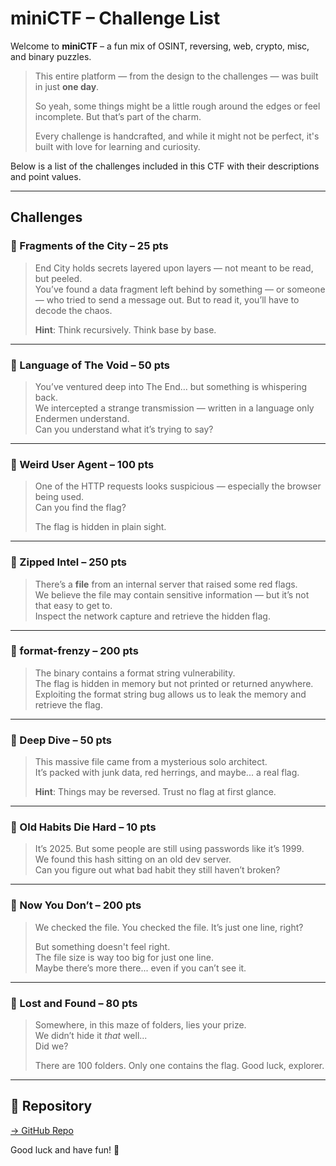 # miniCTF – Challenge List

Welcome to **miniCTF** – a fun mix of OSINT, reversing, web, crypto, misc, and binary puzzles.

> This entire platform — from the design to the challenges — was built in just **one day**.
> 
> So yeah, some things might be a little rough around the edges or feel incomplete. But that’s part of the charm.
> 
> Every challenge is handcrafted, and while it might not be perfect, it's built with love for learning and curiosity.
>

Below is a list of the challenges included in this CTF with their descriptions and point values.

---

## Challenges

### 🔹 Fragments of the City – 25 pts  
> End City holds secrets layered upon layers — not meant to be read, but peeled.  
> You’ve found a data fragment left behind by something — or someone — who tried to send a message out. But to read it, you’ll have to decode the chaos.  
>  
> **Hint**: Think recursively. Think base by base.

---

### 🔹 Language of The Void – 50 pts  
> You’ve ventured deep into The End… but something is whispering back.  
> We intercepted a strange transmission — written in a language only Endermen understand.  
> Can you understand what it’s trying to say?

---

### 🔹 Weird User Agent – 100 pts  
> One of the HTTP requests looks suspicious — especially the browser being used.  
> Can you find the flag?  
>  
> The flag is hidden in plain sight.

---

### 🔹 Zipped Intel – 250 pts  
> There’s a **file** from an internal server that raised some red flags.  
> We believe the file may contain sensitive information — but it’s not that easy to get to.  
> Inspect the network capture and retrieve the hidden flag.

---

### 🔹 format-frenzy – 200 pts  
> The binary contains a format string vulnerability.  
> The flag is hidden in memory but not printed or returned anywhere.  
> Exploiting the format string bug allows us to leak the memory and retrieve the flag.

---

### 🔹 Deep Dive – 50 pts  
> This massive file came from a mysterious solo architect.  
> It’s packed with junk data, red herrings, and maybe... a real flag.  
>  
> **Hint**: Things may be reversed. Trust no flag at first glance.

---

### 🔹 Old Habits Die Hard – 10 pts  
> It’s 2025. But some people are still using passwords like it’s 1999.  
> We found this hash sitting on an old dev server.  
> Can you figure out what bad habit they still haven’t broken?

---

### 🔹 Now You Don’t – 200 pts  
> We checked the file. You checked the file. It’s just one line, right?  
>  
> But something doesn't feel right.  
> The file size is way too big for just one line.  
> Maybe there’s more there... even if you can’t see it.

---

### 🔹 Lost and Found – 80 pts  
> Somewhere, in this maze of folders, lies your prize.  
> We didn’t hide it *that* well...  
> Did we?  
>  
> There are 100 folders. Only one contains the flag. Good luck, explorer.

---

## 🔗 Repository

[→ GitHub Repo](https://github.com/Crimzos/miniCTF)

Good luck and have fun! 🎯
